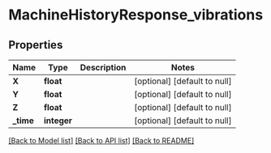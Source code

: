 # MachineHistoryResponse_vibrations

## Properties
Name | Type | Description | Notes
------------ | ------------- | ------------- | -------------
**X** | **float** |  | [optional] [default to null]
**Y** | **float** |  | [optional] [default to null]
**Z** | **float** |  | [optional] [default to null]
**_time** | **integer** |  | [optional] [default to null]

[[Back to Model list]](../README.md#documentation-for-models) [[Back to API list]](../README.md#documentation-for-api-endpoints) [[Back to README]](../README.md)


